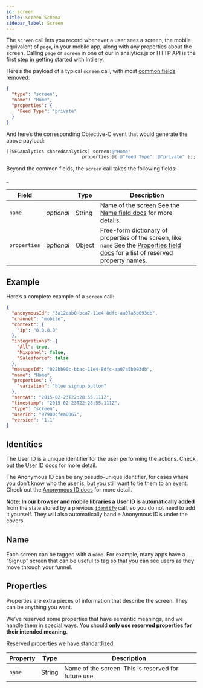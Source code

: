```yaml
---
id: screen
title: Screen Schema
sidebar_label: Screen
---
```


The `screen` call lets you record whenever a user sees a screen, the mobile equivalent of `page`, in your mobile app, along with any properties about the screen. Calling `page` or `screen` in one of our in analytics.js or HTTP API is the first step in getting started with Intilery.

Here’s the payload of a typical `screen` call, with most [common fields](/docs/schema/common) removed:

```json
{
  "type": "screen",
  "name": "Home",
  "properties": {
    "Feed Type": "private"
  }
}
```

And here’s the corresponding Objective-C event that would generate the above payload:

```objective-c
[[SEGAnalytics sharedAnalytics] screen:@"Home"
                            properties:@{ @"Feed Type": @"private" }];
```

Beyond the common fields, the `screen` call takes the following fields:

_

| Field        |            | Type   | Description                                                  |
| ------------ | ---------- | ------ | ------------------------------------------------------------ |
| `name`       | *optional* | String | Name of the screen See the [Name field docs](#name) for more details. |
| `properties` | *optional* | Object | Free-form dictionary of properties of the screen, like `name` See the [Properties field docs](#properties) for a list of reserved property names. |

## Example

Here’s a complete example of a `screen` call:

```json
{
  "anonymousId": "3a12eab0-bca7-11e4-8dfc-aa07a5b093db",
  "channel": "mobile",
  "context": {
    "ip": "8.8.8.8"
  },
  "integrations": {
    "All": true,
    "Mixpanel": false,
    "Salesforce": false
  },
  "messageId": "022bb90c-bbac-11e4-8dfc-aa07a5b093db",
  "name": "Home",
  "properties": {
    "variation": "blue signup button"
  },
  "sentAt": "2015-02-23T22:28:55.111Z",
  "timestamp": "2015-02-23T22:28:55.111Z",
  "type": "screen",
  "userId": "97980cfea0067",
  "version": "1.1"
}
```

## Identities

The User ID is a unique identifier for the user performing the actions. Check out the [User ID docs](/docs/schema/identify#user-id) for more detail.

The Anonymous ID can be any pseudo-unique identifier, for cases where you don’t know who the user is, but you still want to tie them to an event. Check out the [Anonymous ID docs](/docs/schema/identify#anonymous-id) for more detail.

**Note: In our browser and mobile libraries a User ID is automatically added** from the state stored by a previous [`identify`](/docs/schema/identify/) call, so you do not need to add it yourself. They will also automatically handle Anonymous ID’s under the covers.

## Name

Each screen can be tagged with a `name`. For example, many apps have a “Signup” screen that can be useful to tag so that you can see users as they move through your funnel.

## Properties

Properties are extra pieces of information that describe the screen. They can be anything you want.

We’ve reserved some properties that have semantic meanings, and we handle them in special ways. You should **only use reserved properties for their intended meaning**.

Reserved properties we have standardized:

| **Property** | **Type** | **Description**                                      |
| ------------ | -------- | ---------------------------------------------------- |
| `name`       | String   | Name of the screen. This is reserved for future use. |
